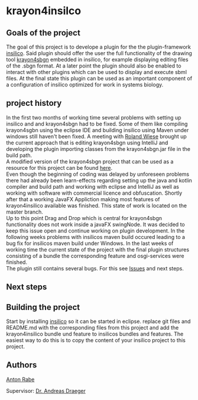# krayon4insilco
## Goals of the project
The goal of this project is to develope a plugin for the the plugin-framework [insilico](https://github.com/draeger-lab/insilico).
Said plugin should offer the user the full functionality of the drawing tool [krayon4sbgn](https://github.com/wiese42/krayon4sbgn) embedded in insilico, for example displaying editing files of the .sbgn format. At a later point the plugin should also be enabled to interact with other plugins which can be used to display and execute sbml files. At the final state this plugin can be used as an important component of a configuration of insilico optimized for work in systems biology.

## project history

In the first two months of working time several problems with setting up insilico and and krayon4sbgn had to be fixed. Some of them like compiling krayon4sgbn using the eclipse IDE and building insilico using Maven under windows still haven't been fixed. A meeting with [Roland Wiese](https://github.com/wiese42) brought up the current approach that is editing krayon4sbgn using IntelliJ and developing the plugin importing classes from the krayon4sbgn.jar file in the build path.  
A modified version of the krayon4sbgn project that can be used as a resource for this project can be found [here](https://github.com/draeger-lab/krayon4sbgn).  
Even though the beginning of coding was delayed by unforeseen problems there had already been learn-effects regarding setting up the java and kotlin compiler and build path and working with eclipse and IntelliJ as well as working with software with commercial licence and obfuscation. Shortly after that a working JavaFX Appliction making most features of krayon4insilico  available was finished. This state of work is located on the master branch.  
Up to this point Drag and Drop which is central for krayon4sbgn functionality does not work inside a javaFX swingNode. It was decided to keep this issue open and continue working on plugin development.
In the following weeks problems with insilicos maven build occured leading to a bug fix for insilicos maven build under Windows.
In the last weeks of working time the current state of the project with the final plugin structures consisting of a bundle the corresponding feature and osgi-services were finished.  
The plugin still contains several bugs. For this see [Issues](https://github.com/draeger-lab/krayon4insilico/issues) and next steps.

## Next steps


## Building the project
Start by installing [insilico](https://github.com/draeger-lab/insilico) so it can be started in eclipse. replace git files and README.md with the corresponding files from this project and add the krayon4insilico bundle und feature to insilicos bundles and features. The easiest way to do this is to copy the content of your insilico project to this project.

## Authors
[Anton Rabe](https://github.com/AntonJuliusRabe)

Supervisor:
[Dr. Andreas Draeger](https://github.com/draeger)
